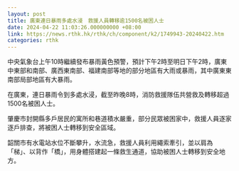 ```yaml
---
layout: post
title: 廣東連日暴雨多處水浸　救援人員轉移逾1500名被困人士
date: 2024-04-22 11:03:26.000000000 +08:00
link: https://news.rthk.hk/rthk/ch/component/k2/1749943-20240422.htm
categories: rthk
---
```


中央氣象台上午10時繼續發布暴雨黃色預警，預計下午2時至明日下午2時，廣東中東部和南部、廣西東南部、福建南部等地的部分地區有大雨或暴雨，其中廣東東南部局部地區有大暴雨。

在廣東，連日暴雨令到多處水浸，截至昨晚8時，消防救援隊伍共營救及轉移超過1500名被困人士。

肇慶市封開縣多戶居民的寓所和巷道積水嚴重，部分民眾被困家中，救援人員逐家逐戶排查，將被困人士轉移到安全區域。

韶關市有水電站水位不斷攀升，水流急，救援人員利用繩索牽引，並以肩為「梯」、以背作「橋」，用身體搭建起一條救生通道，協助被困人士轉移到安全地方。

